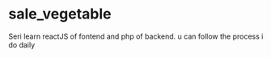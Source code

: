 # sale_vegetable
Seri learn reactJS of fontend and php of backend. u can follow the process i do daily
